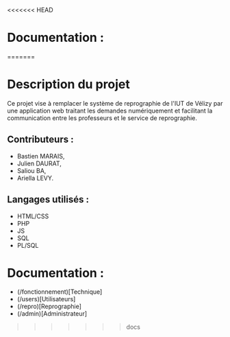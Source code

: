 <<<<<<< HEAD
# Documentation :
=======
# Description du projet

Ce projet vise à remplacer le système de reprographie de l'IUT de Vélizy par une application web traitant les demandes numériquement et facilitant la communication entre les professeurs et le service de reprographie.

## Contributeurs :
* Bastien MARAIS,
* Julien DAURAT,
* Saliou BA,
* Ariella LEVY.


## Langages utilisés :
* HTML/CSS
* PHP
* JS
* SQL
* PL/SQL

# Documentation :
* (/fonctionnement)[Technique]
* (/users)[Utilisateurs]
* (/repro)[Reprographie]
* (/admin)[Administrateur]

>>>>>>> docs
